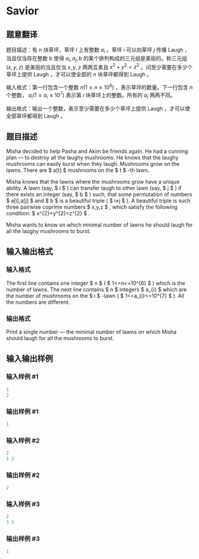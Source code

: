 # Savior

## 题意翻译

题目描述：有 $n$ 块草坪，草坪 $i$ 上有整数 $a_i$ 。草坪 $i$ 可以向草坪 $j$ 传播 Laugh ，当且仅当存在整数 b 使得 $a_i, a_j, b$ 的某个排列构成的三元组是美丽的。称三元组 $(x, y, z)$ 是美丽的当且仅当 $x, y, z$ 两两互素且 $x^2 + y^2 = z^2$ 。问至少需要在多少个草坪上提供 Laugh ，才可以使全部的 $n$ 块草坪都得到 Laugh 。

输入格式：第一行包含一个整数 $n (1 \le n \le 10^6)$ ，表示草坪的数量。下一行包含 $n$ 个整数， $a_i (1 \le a_i \le 10^7)$ 表示第 $i$ 块草坪上的整数。所有的 $a_i$ 两两不同。

输出格式：输出一个整数，表示至少需要在多少个草坪上提供 Laugh ，才可以使全部草坪都得到 Laugh 。

## 题目描述

Misha decided to help Pasha and Akim be friends again. He had a cunning plan — to destroy all the laughy mushrooms. He knows that the laughy mushrooms can easily burst when they laugh. Mushrooms grow on the lawns. There are $ a[t] $ mushrooms on the $ t $ -th lawn.

Misha knows that the lawns where the mushrooms grow have a unique ability. A lawn (say, $ i $ ) can transfer laugh to other lawn (say, $ j $ ) if there exists an integer (say, $ b $ ) such, that some permutation of numbers $ a[i],a[j] $ and $ b $ is a beautiful triple ( $ i≠j $ ). A beautiful triple is such three pairwise coprime numbers $ x,y,z $ , which satisfy the following condition: $ x^{2}+y^{2}=z^{2} $ .

Misha wants to know on which minimal number of lawns he should laugh for all the laughy mushrooms to burst.

## 输入输出格式

### 输入格式

The first line contains one integer $ n $ ( $ 1<=n<=10^{6} $ ) which is the number of lawns. The next line contains $ n $ integers $ a_{i} $ which are the number of mushrooms on the $ i $ -lawn ( $ 1<=a_{i}<=10^{7} $ ). All the numbers are different.

### 输出格式

Print a single number — the minimal number of lawns on which Misha should laugh for all the mushrooms to burst.

## 输入输出样例

### 输入样例 #1

```cpp
1
2

```
### 输出样例 #1

```cpp
1

```
### 输入样例 #2

```cpp
2
1 2

```
### 输出样例 #2

```cpp
2

```
### 输入样例 #3

```cpp
2
3 5

```
### 输出样例 #3

```cpp
1

```
